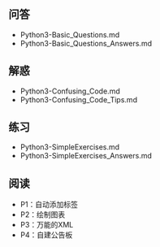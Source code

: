 ## 问答
- Python3-Basic_Questions.md
- Python3-Basic_Questions_Answers.md

## 解惑
- Python3-Confusing_Code.md
- Python3-Confusing_Code_Tips.md

## 练习
- Python3-SimpleExercises.md
- Python3-SimpleExercises_Answers.md

## 阅读
- P1：自动添加标签
- P2：绘制图表
- P3：万能的XML
- P4：自建公告板
